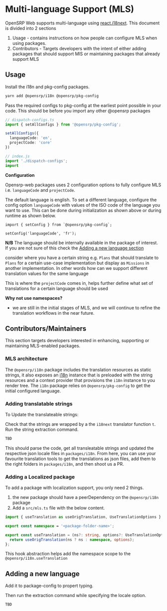 # Multi-language Support (MLS)

OpenSRP Web supports multi-language using [react.i18next](https://react.i18next.com/). This document is divided into 2 sections

1. Usage - contains instructions on how people can configure MLS when using packages.
2. Contributors - Targets developers with the intent of either adding packages that should support MlS or maintaining packages that already support MLS

## Usage
Install the i18n and pkg-config packages.

```sh
yarn add @opensrp/i18n @opensrp/pkg-config
```

Pass the required configs to pkg-config at the earliest point possible in your code. This should be before you import any other @opensrp packages

```typescript
// dispatch-configs.ts
import { setAllConfigs } from '@opensrp/pkg-config';

setAllConfigs({
  languageCode: 'en',
  projectCode: 'core'
})
```

```typescript
// index.js
import './dispatch-configs';
import 
```

**Configuration**

Opensrp-web packages uses 2 configuration options to fully configure MLS i.e. `languageCode` and `projectCode`.

The default language is english. To set a different language, configure the config option `languageCode` with values of the ISO code of the language you want to use. This can be done during initialization as shown above or during runtime as shown below.

```tsx
import { setConfig } from `@opensrp/pkg-config`;

setConfig('languageCode', 'fr');
```

**N/B** The language should be internally available in the package of interest. If you are not sure of this check the [Adding a new language section](#adding-a-new-language)

consider where you have a certain string e.g. `Plans` that should translate to `Plans` for a certain use-case implementation but display as `Missions` in another implementation. In other words how can we support different translation values for the same language

This is where the `projectCode` comes in, helps further define what set of translations for a certain language should be used

**Why not use namespaces?**

- we are still in the initial stages of MLS, and we will continue to refine the translation workflows in the near future.

## Contributors/Maintainers

This section targets developers interested in enhancing, supporting or maintaining MLS-enabled packages.

### MLS architecture

The `@opensrp/i18n` package includes the translation resources as static strings, it also exposes an [i18n](github.com/i18next/) instance that is
preloaded with the string resources and a context provider that provisions the `i18n` instance to you render tree. The `i18n` package relies on
`@opensrp/pkg-config` to get the initial configured language.

### Adding translatable strings

To Update the translateable strings:

Check that the strings are wrapped by a the `i18next` translator function `t`.
Run the string extraction command.

```sh
TBD
```

This should parse the code, get all transleatable strings and updated the respective json locale files in `packages/i18n`.
From here, you can use your favourite translation tools to get the translations as json files, add them to the right folders in `packages/i18n`, 
and then shoot us a PR.

### Adding a Localized package

To add a package with localization support, you only need 2 things.
1. the new package should have a peerDependency on the `@opensrp/i18n` package
2. Add a `src/mls.ts` file with the below content.

```typescript
import { useTranslation as useOrigTranslation, UseTranslationOptions } from '@opensrp/i18n';

export const namespace = '<package-folder-name>';

export const useTranslation = (ns?: string, options?: UseTranslationOptions) => {
  return useOrigTranslation(ns ? ns : namespace, options);
};
```

This hook abstraction helps add the namespace scope to the `@opensrp/i18n.useTranslation` 

## Adding a new language

Add it to package-config to propert typing.

Then run the extraction command while specifying the locale option.

```sh
TBD
```
